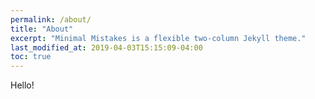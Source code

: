 ```yaml
---
permalink: /about/
title: "About"
excerpt: "Minimal Mistakes is a flexible two-column Jekyll theme."
last_modified_at: 2019-04-03T15:15:09-04:00
toc: true
---
```


Hello!